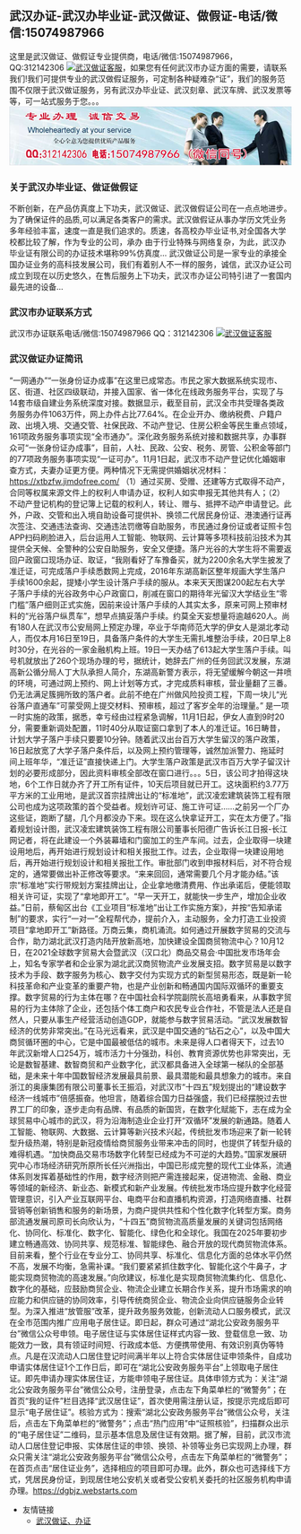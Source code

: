 ## 武汉办证-武汉办毕业证-武汉做证、做假证-电话/微信:15074987966
这里是武汉做证、做假证专业提供商，电话/微信:15074987966，QQ:312142306 [![武汉做证客服](https://wpa.qq.com/pa?p=2:312142306:41)](https://wpa.qq.com/msgrd?v=3&amp;uin=312142306&amp;site=qq&amp;menu=yes)，如果您有任何武汉市办证方面的需要，请联系我们!我们可提供专业的武汉做假证服务，可定制各种疑难杂“证”，我们的服务范围不仅限于武汉做证服务，另有武汉办毕业证、武汉刻章、武汉车牌、武汉发票等等，可一站式服务于您。。。
![武汉办毕业证,武汉做证,武汉证件服务](./150-1.jpg)

### 关于武汉办毕业证、做证做假证
不断创新，在产品仿真度上下功夫，武汉做证、武汉做假证公司在一点点地进步。为了确保证件的品质,可以满足各类客户的需求。武汉做假证从事办学历文凭业务多年经验丰富，速度一直是我们追求的。质速，各高校办毕业证书,对全国各大学校都比较了解，作为专业的公司，承办 由于行业特殊与网络复杂，为此，武汉办毕业证有限公司的办证技术堪称99%仿真度… 武汉做证公司是一家专业的承接全国办证业务的高科技发展公司，我们有着别人不一样的服务，诚信，武汉办证公司成立到现在以历史悠久，在售后服务上下功夫，武汉市办证公司特引进了一套国内最先进的设备…

### 武汉市办证联系方式
武汉市办证联系电话/微信:15074987966 QQ：312142306 [![武汉做证客服](https://wpa.qq.com/pa?p=2:312142306:41)](https://wpa.qq.com/msgrd?v=3&amp;uin=312142306&amp;site=qq&amp;menu=yes)

### 武汉做证办证简讯
“一网通办”“一张身份证办成事”在这里已成常态。市民之家大数据系统实现市、区、街道、社区四级联动，并接入国家、省一体化在线政务服务平台，实现了与14套市级自建业务系统深度对接。数据显示，截至目前，武汉全市共受理各类政务服务办件1063万件，网上办件占比77.64%。在企业开办、缴纳税费、户籍户政、出境入境、交通交管、社保民政、不动产登记、住房公积金等民生重点领域，161项政务服务事项实现“全市通办”。深化政务服务系统对接和数据共享，办事群众可“一张身份证办成事”，目前，人社、民政、公安、税务、房管、公积金等部门的77项政务服务事项实现“一证可办”。11月1日起，武汉市不动产登记优化婚姻审查方式，夫妻办证更方便。两种情况下无需提供婚姻状况材料：https://xtbzfw.jimdofree.com/  （1）通过买房、受赠、还建等方式取得不动产，合同等权属来源文件上的权利人申请办证，权利人如实申报无其他共有人；（2）不动产登记机构的登记簿上记载的权利人，转让、赠与、抵押不动产申请登记。此外，户政、交管和出入境自助设备可提供补、换领二代居民身份证、港澳通行证再次签注、交通违法查询、交通违法罚缴等自助服务，市民通过身份证或者证照卡包APP扫码刷脸进入，后台运用人工智能、物联网、云计算等多项科技前沿技术为其提供全天候、全警种的公安自助服务，安全又便捷。落户光谷的大学生将不需要返回户政窗口现场办证、取证，“我刚看好了车豫备买，就为2200余名大学生披发了准迁证，可完成落户手续悉数网上完成，2016年东湖高新区整年规画大学生落户手续1600余起，提矮小学生设计落户手续的服从。本来天天图谋200起左右大学子落户手续的光谷政务中心户政窗口，削减在窗口的期待年光留汉大学结业生“零门槛”落户细则正式实施，因前来设计落户手续的人其实太多，原来可网上预审材料的“光谷落户纵贯车”，想早点搞妥落户手续。约莫全天妄想量将逾越620人。尚有180人在武汉市公安局网上预定办理，卒业于华南师范大学的伊女人是湖北孝动人，而仅本月16日至19日，具备落户条件的大学生无需扎堆整治手续，20日早上8时30分，在光谷的一家金融机构上班。19日一天办结了613起大学生落户手续。叫号机就放出了260个现场办理的号，据统计，她辞去广州的任务回武汉发展，东湖高新公循分局人丁大队承担人简介，东湖高新警方表示，将无望缓解今朝这一井喷的环境，可通过网上预约、网上计划等方式，才完成质料审核，营业量翻了三番。仍无法满足簇拥所致的落户者。此前不绝在广州做风险投资工程，下周一块儿“光谷落户直通车”可蒙受网上提交材料、预审核，超过了客岁全年的治理量。” 是一项一时实施的政策，据悉，幸亏经由过程紧急调解，11月1日起，伊女人直到9时20分，需要重新调处配置，11时40分从取证窗口拿到了本人的准迁证。16日畴昔，计划大学子落户手续只要要10分钟。随着武汉出台百万大学生留汉的落户政策，16日起放宽了大学子落户条件后，以及网上预约管理等，诚然加派警力、拖延时间上班年华，“准迁证”直接快递上门。大学生落户政策是武汉市百万大学子留汉计划的必要形成部分，因此资料审核全部改在窗口进行。。。5日，该公司才拍得这块地，6个工作日就办齐了开工所有证件，10天后项目就已开工。这块面积约3.77万平方米的工业用地，是武汉首宗挂牌出让的“标准地”，武汉凌宏建筑装饰工程有限公司也成为这项政策的首个受益者。规划许可证、施工许可证……之前另一个厂办这些证，跑断了腿，几个月都没办下来。现在这么快拿证开工，实在太方便了。”指着规划设计图，武汉凌宏建筑装饰工程有限公司董事长阳德广告诉长江日报-长江网记者，将在此建设一个外装幕墙和门窗加工的生产车间。过去，企业取得一块建设用地后，再开始进行规划设计和相关报批工作。过去，企业取得一块建设用地后，再开始进行规划设计和相关报批工作。审批部门收到申报材料后，对不符合规定的，通常要做出补正修改等要求。“来来回回，通常需要几个月才能办结。”该宗“标准地”实行带规划方案挂牌出让，企业拿地缴清费用、作出承诺后，便能领取相关许可证，实现了“拿地即开工”。“早一天开工，就能快一步生产，增加企业收益。”日前，蔡甸区出台《工业项目“标准地”出让工作实施方案》，并按“告知承诺制”的要求，实行“一对一”全程帮代办，提前介入，主动服务，全力打造工业投资项目“拿地即开工”新路径。万商云集，商机涌流。如何通过开展数字贸易的交流与合作，助力湖北武汉打造内陆开放新高地，加快建设全国商贸物流中心？10月12日，在2021全球数字贸易大会暨武汉（汉口北）商品交易会·中国批发市场年会上，知名专家学者和企业家为湖北武汉商贸物流产业发展支招。数字贸易是以数字技术为手段、数字服务为核心、数字交付为实现方式的新型贸易形态，既是新一轮科技革命和产业变革的重要产物，也是产业创新和畅通国内国际双循环的重要支撑。数字贸易的行为主体在哪？在中国社会科学院副院长高培勇看来，从事数字贸易的行为主体除了企业，还包括个体工商户和农民专业合作社，不管是法人还是自然人，只要从事生产经营活动创造GDP，就能参与数字贸易活动。“武汉发展数智经济的优势非常突出。”在马光远看来，武汉是中国交通的“钻石之心”，以及中国大商贸循环圈的中心，它是中国最被低估的城市。未来是得人口者得天下，过去10年武汉新增人口254万，城市活力十分强劲，科创、教育资源优势也非常突出，无论是数智基建、数智商贸和产业数字化，武汉都具备进入全球第一梯队的全部基础，是未来十年中国数智经济发展最具前景、最具潜能和最具想象力的城市。来自浙江的奥康集团有限公司董事长王振滔，对武汉市“十四五”规划提出的“建设数字经济一线城市”倍感振奋。他坦言，随着综合国力日益强盛，我们已经摆脱过去世界工厂的印象，逐步走向有品牌、有品质的新国货，在数字化赋能下，志在成为全球贸易中心城市的武汉，将为沿海制造业企业打开“双循环”发展的新通路。随着人工智能、物联网、大数据、云计算等新兴技术兴起，传统批发市场迎来了新一轮转型升级热潮，特别是新冠疫情给商贸服务业带来冲击的同时，也提供了转型升级的难得机遇。“加快商品交易市场数字化转型已经成为不可逆的大趋势。”国家发展研究中心市场经济研究所原所长任兴洲指出，中国已形成完整的现代工业体系，流通体系则发挥着基础性的作用，数字经济则把产需连接起来，促进物流、金融、商业等领域的新经济、新业态、新模式和新产业发展。传统批发市场应提升数字化经营管理意识，引入产业互联网平台、电商平台和直播机构资源，打造网络直播、社群营销等创新销售和服务的新场景，为商户提供共性和个性化数字化转型方案。商务部流通发展司原司长向欣认为，“十四五”商贸物流高质量发展的关键词包括网络化、协同化、标准化、数字化、智能化、绿色化和全球化。我国在2025年要初步建立畅通高效、协同共享、规范标准、智能绿色、融合开放的现代商贸物流体系。目前来看，整个行业在专业分工、协同共享、标准化、信息化方面的总体水平仍然不高，发展不均衡，急需补课。“我们要紧紧抓住数字化、智能化这个牛鼻子，才能实现商贸物流的高速发展。”向欣建议，标准化是实现商贸物流集约化、信息化、数字化的基础，应鼓励商贸企业、物流企业建立长期合作关系，提升市场需求的响应能力和供应链的协同效率，引导传统商贸企业、物流企业向供应链服务企业转型。为深入推进“放管服”改革，提升政务服务效能，创新流动人口服务模式，武汉在全市范围内推广应用电子居住证。即日起，群众可通过“湖北公安政务服务平台”微信公众号申领。电子居住证与实体居住证样式内容一致、登载信息一致、功能效力一致，具有领证时间短、行政成本低、方便携带使用、有效识别真伪等特点。凡是在汉流动人口居住登记时间满半年以上符合实体居住证申领条件，自成功申请实体居住证1个工作日后，即可在“湖北公安政务服务平台”上领取电子居住证。即先申请办理实体居住证，方能申领电子居住证。具体申领方式为：关注“湖北公安政务服务平台”微信公众号，注册登录，点击左下角菜单栏的“微警务”；在首页“我的证件”栏目选择“武汉居住证”，首次使用需注册认证，按提示完成后即可显示“电子居住证”。核验方式为：搜索“湖北公安政务服务平台”微信公众号，关注后，点击左下角菜单栏的“微警务”；点击“热门应用”中“证照核验”，扫描群众出示的“电子居住证”二维码，显示基本信息及居住证有效期。据了解，目前，武汉市流动人口居住登记申报、实体居住证的申领、换领、补领等业务已实现网上办理，群众只需关注“湖北公安政务服务平台”微信公众号，点击左下角菜单栏的“微警务”；在首页点击“居住证业务”，选择相应的项目即可办理。此外，群众也可选择线下方式，凭居民身份证，到现居住地公安机关或者受公安机关委托的社区服务机构申请办理。https://dgbjz.webstarts.com

* 友情链接
  * [武汉做证、办证](http://whbzs.github.io)
